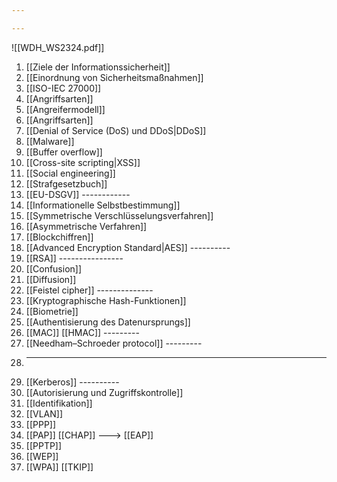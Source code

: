 ```yaml
---

---
```


![[WDH_WS2324.pdf]]

1. [[Ziele der Informationssicherheit]]
2. [[Einordnung von Sicherheitsmaßnahmen]]
3. [[ISO-IEC 27000]]
4. [[Angriffsarten]]
5. [[Angreifermodell]]
6. [[Angriffsarten]]
7. [[Denial of Service (DoS) und DDoS|DDoS]]
8. [[Malware]]
9. [[Buffer overflow]] 
10. [[Cross-site scripting|XSS]]
11. [[Social engineering]]
12. [[Strafgesetzbuch]]
13. [[EU-DSGV]] ------------
14. [[Informationelle Selbstbestimmung]]
15. [[Symmetrische Verschlüsselungsverfahren]] 
16. [[Asymmetrische Verfahren]]
17. [[Blockchiffren]]
18. [[Advanced Encryption Standard|AES]] ----------
19. [[RSA]] ----------------
20. [[Confusion]]
21. [[Diffusion]]
22. [[Feistel cipher]]  --------------
23. [[Kryptographische Hash-Funktionen]]
24. [[Biometrie]]
25. [[Authentisierung des Datenursprungs]]
26. [[MAC]] [[HMAC]] ---------
27. [[Needham–Schroeder protocol]] ---------
28. --------------------------------------------------------------------------
29. [[Kerberos]] ----------
30. [[Autorisierung und Zugriffskontrolle]]
31. [[Identifikation]]
32. [[VLAN]]
33. [[PPP]]
34. [[PAP]] [[CHAP]] ---> [[EAP]]
35. [[PPTP]]
36. [[WEP]]
37. [[WPA]] [[TKIP]]

